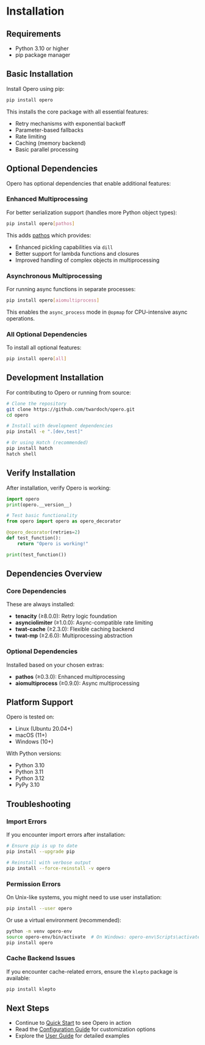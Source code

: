 # Installation

## Requirements

- Python 3.10 or higher
- pip package manager

## Basic Installation

Install Opero using pip:

```bash
pip install opero
```

This installs the core package with all essential features:
- Retry mechanisms with exponential backoff
- Parameter-based fallbacks
- Rate limiting
- Caching (memory backend)
- Basic parallel processing

## Optional Dependencies

Opero has optional dependencies that enable additional features:

### Enhanced Multiprocessing

For better serialization support (handles more Python object types):

```bash
pip install opero[pathos]
```

This adds [pathos](https://github.com/uqfoundation/pathos) which provides:
- Enhanced pickling capabilities via `dill`
- Better support for lambda functions and closures
- Improved handling of complex objects in multiprocessing

### Asynchronous Multiprocessing

For running async functions in separate processes:

```bash
pip install opero[aiomultiprocess]
```

This enables the `async_process` mode in `@opmap` for CPU-intensive async operations.

### All Optional Dependencies

To install all optional features:

```bash
pip install opero[all]
```

## Development Installation

For contributing to Opero or running from source:

```bash
# Clone the repository
git clone https://github.com/twardoch/opero.git
cd opero

# Install with development dependencies
pip install -e ".[dev,test]"

# Or using Hatch (recommended)
pip install hatch
hatch shell
```

## Verify Installation

After installation, verify Opero is working:

```python
import opero
print(opero.__version__)

# Test basic functionality
from opero import opero as opero_decorator

@opero_decorator(retries=2)
def test_function():
    return "Opero is working!"

print(test_function())
```

## Dependencies Overview

### Core Dependencies

These are always installed:

- **tenacity** (≥8.0.0): Retry logic foundation
- **asynciolimiter** (≥1.0.0): Async-compatible rate limiting
- **twat-cache** (≥2.3.0): Flexible caching backend
- **twat-mp** (≥2.6.0): Multiprocessing abstraction

### Optional Dependencies

Installed based on your chosen extras:

- **pathos** (≥0.3.0): Enhanced multiprocessing
- **aiomultiprocess** (≥0.9.0): Async multiprocessing

## Platform Support

Opero is tested on:
- Linux (Ubuntu 20.04+)
- macOS (11+)
- Windows (10+)

With Python versions:
- Python 3.10
- Python 3.11
- Python 3.12
- PyPy 3.10

## Troubleshooting

### Import Errors

If you encounter import errors after installation:

```bash
# Ensure pip is up to date
pip install --upgrade pip

# Reinstall with verbose output
pip install --force-reinstall -v opero
```

### Permission Errors

On Unix-like systems, you might need to use user installation:

```bash
pip install --user opero
```

Or use a virtual environment (recommended):

```bash
python -m venv opero-env
source opero-env/bin/activate  # On Windows: opero-env\Scripts\activate
pip install opero
```

### Cache Backend Issues

If you encounter cache-related errors, ensure the `klepto` package is available:

```bash
pip install klepto
```

## Next Steps

- Continue to [Quick Start](quickstart.md) to see Opero in action
- Read the [Configuration Guide](configuration.md) for customization options
- Explore the [User Guide](../guide/basic-usage.md) for detailed examples
